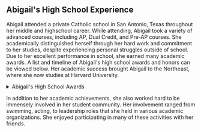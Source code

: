 <!---this will be an .md file--->
## Abigail's High School Experience

Abigail attended a private Catholic school in San Antonio, Texas throughout her middle and highschool career. 
While attending, Abigail took a variety of advanced courses, including AP, Dual Credit, and Pre-AP courses. She academically distinguished herself through her hard work and commitment to her studies, despite experiencing personal struggles outside of school. Due to her excellent performance in school, she earned many academic awards. A list and timeline of Abigail's high school awards and honors can be viewed below. Her academic success brought Abigail to the Northeast, where she now studies at Harvard University.

<p><details><summary>Abigail's High School Awards</summary>
  <b>Major Distinctions</b> 
  
  <ul> <!-- HTML code for unordered list also <b> bolded -->
<li>MITES Director’s Award (2018)</li>
<li>MITES Engineering Design Teamwork Award (2018)</li>
<li>Scholastic Art Award: National Silver Medal  for Love Lies Here Video Game (2019)</li>
<li>Scholastic Art Award: Regional Gold Key for Love Lies Here Video Game (2018)</li>
<li>TAPPS Swimming Academic All-State Scholar (2018)</li>
<li>American Association of Teachers of French Outstanding Senior Award (2019)</li>
<li>Poetry Out Loud State Contestant (2019)</li>
<li>Les Grands Concours-National French Exam Bronze Laureate (2015, 2016, 2017)</li>
<li>QuestBridge College Prep Scholar</li>
<li>Principal’s Award for Educational Excellence (2018)</li>
<li>Top Honor Roll (2015-2018)</li>
</ul>

<b>Academic and Athletic distinction timeline</b> 


#### 2016

<ul>
<li>English 1 Academic Achievement Award</li>
<li>Mu Alpha Theta Induction</li>
<li>International Thespian Society Induction </li>
<li>Geometry PAP Top Student Award* </li>
<li>Biology Top Student Award* </li>
<li>French 2 PAP Top Student Award* </li>
<li>Les Grands Concours-National French Exam Bronze Laureate</li>
<li>Most Improved Swimmer </li>
<li>State Swim Team</li>
</ul>

#### 2017

<ul>
<li>Algebra 2 PAP Top Student Award* </li>
<li>Chemistry Top Student Award*</li> 
<li>French 3 PAP Top Student Award* </li>
<li>World History Top Student Award </li>
<li>Sacramental Faith Academic Achievement Award</li>
<li>Creative Writing Academic Achievement Award </li>
<li>World History PAP Academic Achievement Award </li>
<li>Les Grands Concours-National French Exam Bronze Laureate</li>
<li>State Swim Team</li>
</ul>

#### 2018

<ul>
<li>MITES Director’s Award </li>
<li>MITES Engineering Design Teamwork Award</li> 
<li>Scholastic Art Award: Regional Gold Key for Love Lies Here Video Game</li> 
<li>QuestBridge College Prep Scholar</li>
<li>Principal’s Award for Educational Excellence</li> 
<li>Computer Science Top Student Award* </li>
<li>French 4 Top Student Award* </li>
<li>AP United States History DC Top Student Award*</li>
<li>AP English Language and Composition Top Student Award*</li> 
<li>Social Justice Academic Achievement Award </li>
<li>TAPPS Swimming Academic All-State Scholar </li>
<li>State Swim Team</li>
</ul>

#### 2019

<ul>
<li>AP French 5 Top Student Award*</li>
<li>Scholastic Art Award: National Silver Medal  for Love Lies Here Video Game</li>
<li>American Association of Teachers of French Outstanding Senior Award</li>
<li>Poetry Out Loud State Contestant </li>
<li>AP Calculus Top Student Award*</li>
</ul>

*Top Student Awards are awarded to the student who attained the highest GPA in the course

 </details>
 </p>

In addition to her academic achievements, she also worked hard to be immensely involved in her student community. Her involvement ranged from swimming, acting, to leadership roles that she held in various academic organizations. She enjoyed participating in many of these activities with her friends.

### 


<!-- 
Les Grands Concours-National French Exam Bronze Laureate (2015, 2016, 2017)
Top Honor Roll (2015-2018)
Most Improved Swimmer (2015-2016)
State Swim Team (2016-2018)
*Top Student Awards indicate that I attained the highest GPA in the course -->
